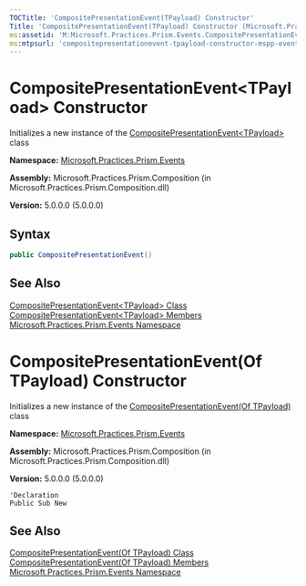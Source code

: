 ```yaml
---
TOCTitle: 'CompositePresentationEvent(TPayload) Constructor'
Title: 'CompositePresentationEvent(TPayload) Constructor (Microsoft.Practices.Prism.Events)'
ms:assetid: 'M:Microsoft.Practices.Prism.Events.CompositePresentationEvent\`1.\#ctor'
ms:mtpsurl: 'compositepresentationevent-tpayload-constructor-mspp-events.md'
---
```


# CompositePresentationEvent&lt;TPayload&gt; Constructor

Initializes a new instance of the [CompositePresentationEvent&lt;TPayload&gt;](/patterns-practices/reference/compositepresentationevent-tpayload-class-mspp-events) class

**Namespace:** [Microsoft.Practices.Prism.Events](/patterns-practices/reference/mspp-events-namespace)

**Assembly:** Microsoft.Practices.Prism.Composition (in Microsoft.Practices.Prism.Composition.dll)

**Version:** 5.0.0.0 (5.0.0.0)

## Syntax

```C#
public CompositePresentationEvent()
```

## See Also

[CompositePresentationEvent&lt;TPayload&gt; Class](/patterns-practices/reference/compositepresentationevent-tpayload-class-mspp-events)<br/>
[CompositePresentationEvent&lt;TPayload&gt; Members](/patterns-practices/reference/compositepresentationevent-tpayload-members-mspp-events)<br/>
[Microsoft.Practices.Prism.Events Namespace](/patterns-practices/reference/mspp-events-namespace)<br/>

# CompositePresentationEvent(Of TPayload) Constructor

Initializes a new instance of the [CompositePresentationEvent(Of TPayload)](/patterns-practices/reference/compositepresentationevent-tpayload-class-mspp-events) class

**Namespace:** [Microsoft.Practices.Prism.Events](/patterns-practices/reference/mspp-events-namespace)

**Assembly:** Microsoft.Practices.Prism.Composition (in Microsoft.Practices.Prism.Composition.dll)

**Version:** 5.0.0.0 (5.0.0.0)


```VB
'Declaration
Public Sub New
```

## See Also

[CompositePresentationEvent(Of TPayload) Class](/patterns-practices/reference/compositepresentationevent-tpayload-class-mspp-events)<br/>
[CompositePresentationEvent(Of TPayload) Members](/patterns-practices/reference/compositepresentationevent-tpayload-members-mspp-events)<br/>
[Microsoft.Practices.Prism.Events Namespace](/patterns-practices/reference/mspp-events-namespace)<br/>